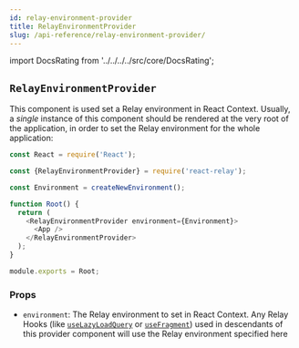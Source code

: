 ```yaml
---
id: relay-environment-provider
title: RelayEnvironmentProvider
slug: /api-reference/relay-environment-provider/
---
```


import DocsRating from '../../../../src/core/DocsRating';

## `RelayEnvironmentProvider`

This component is used set a Relay environment in React Context. Usually, a *single* instance of this component should be rendered at the very root of the application, in order to set the Relay environment for the whole application:

```js
const React = require('React');

const {RelayEnvironmentProvider} = require('react-relay');

const Environment = createNewEnvironment();

function Root() {
  return (
    <RelayEnvironmentProvider environment={Environment}>
      <App />
    </RelayEnvironmentProvider>
  );
}

module.exports = Root;
```

### Props

* `environment`: The Relay environment to set in React Context. Any Relay Hooks (like [`useLazyLoadQuery`](../use-lazy-load-query) or [`useFragment`](../use-fragment)) used in descendants of this provider component will use the Relay environment specified here

<DocsRating/>

